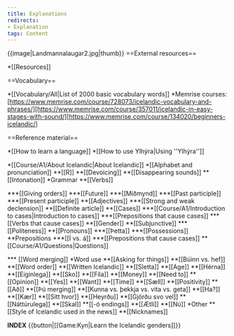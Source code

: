 ```yaml
---
title: Explanations
redirects:
- Explanation
tags: Content
---
```


{{image|Landmannalaugar2.jpg|thumb}}
==External resources==

*[[Resources]]

==Vocabulary==

*[[Vocabulary/All|List of 2000 basic vocabulary words]]
*Memrise courses: [https://www.memrise.com/course/728073/icelandic-vocabulary-and-phrases/][https://www.memrise.com/course/357011/icelandic-in-easy-stages-with-sound/][https://www.memrise.com/course/134020/beginners-icelandic/]

==Reference material==

*[[How to learn a language]]
*[[How to use Ylhýra|Using ''Ylhýra'']]
<!--*[[:Category:Content|List of all pages]]-->
*[[Course/A1/About Icelandic|About Icelandic]]
*[[Alphabet and pronunciation]] <level a1/>
**[[R]] <level a1/>
**[[Devoicing]] <level a1/>
**[[Disappearing sounds]] <level a1/>
**[[Intonation]] <level a2/>
*Grammar
**[[Verbs]]
<!--***[[Að vera]]-->
***[[Giving orders]] <level b1/>
***[[Future]] <level a2/>
***[[Miðmynd]] <level b1/>
***[[Past participle]] <level a1/>
***[[Present participle]] <level b1/>
**[[Adjectives]]
***[[Strong and weak declension]] <level b1/>
**[[Definite article]] <level a1/>
**[[Cases]] <level a1/>
***[[Course/A1/Introduction to cases|Introduction to cases]]
***[[Prepositions that cause cases]]
***[[Verbs that cause cases]]
**[[Gender]] <level a1/>
**[[Subjunctive]] <level b1/>
***[[Politeness]] <level a2/>
**[[Pronouns]] <level a1/>
***[[Þetta]] <level a1/>
***[[Possessions]] <level a1/>
**Prepositions
***[[Í vs. á]] <level a1/>
***[[Prepositions that cause cases]] <level a1/>
** [[Course/A1/Questions|Questions]]
<!--*** [[Questions|Word flipping]] <level a1/>-->
*** [[Word merging]] <level a1/>
*Word use
**[[Asking for things]] <level a1/>
**[[Búinn vs. hef]] <level a1/>
**[[Word order]] <level a1/>
**[[Written Icelandic]] <level b1/>
**[[Sletta]] <level a1/>
**[[Age]] <level a2/>
**[[Hérna]] <level a1/>
**[[Eiginlega]] <level b2/>
**[[Sko]] <level a2/>
**[[Fíla]] <level a1/>
**[[Money]] <level a1/>
**[[Need to]] <level a1/>
**[[Opinion]] <level a1/>
**[[Yes]] <level a1/>
**[[Want]] <level a1/>
**[[Time]] <level a1/>
**[[Sæll]] <level a1/>
**[[Positivity]] <level a1/>
**[[Að]] <level a1/>
**[[Þú merging]] <level a1/>
**[[Kunna vs. þekkja vs. vita vs. geta]] <level a1/>
**[[Ha?]] <level a1/>
**[[Kær]] <level a1/>
**[[Sitt hvor]] <level b2/>
**[[Heyrðu]] <level a1/>
**[[Gjörðu svo vel]] <level a2/>
**[[Náttúrulega]] <level a2/>
**[[Skal]] <level b2/>
**[[-ó endings]] <level b1/>
**[[Ætli]] <level c1/>
**[[Nú]] <level a2/>
*Other
**[[Style of Icelandic used in the news]] <level b2/>
**[[Nicknames]] <level c1/>
<!--Linguistic purism-->

__INDEX__
{{button|[[Game:Kyn|Learn the Icelandic genders]]}}

